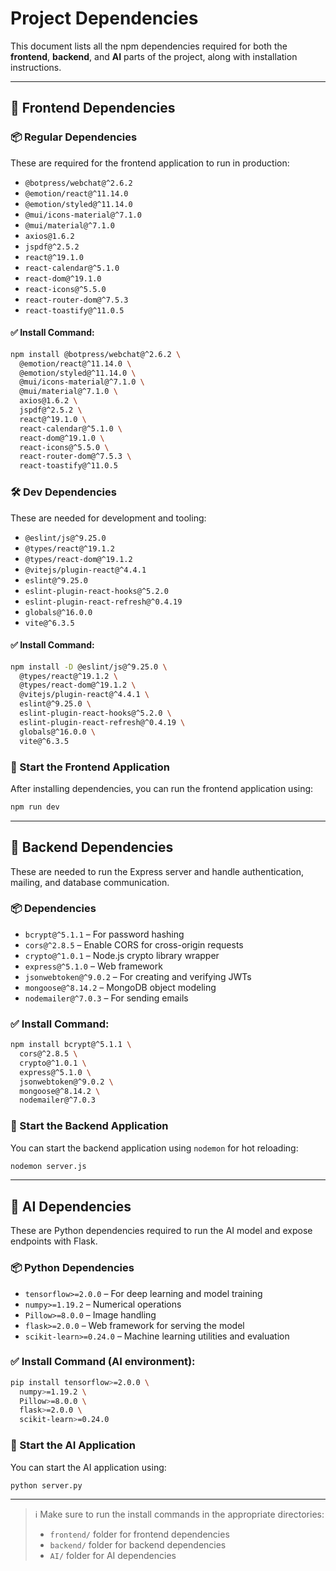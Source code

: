 # Project Dependencies

This document lists all the npm dependencies required for both the **frontend**, **backend**, and **AI** parts of the project, along with installation instructions.

---

## 🎨 Frontend Dependencies

### 📦 Regular Dependencies

These are required for the frontend application to run in production:

- `@botpress/webchat@^2.6.2`
- `@emotion/react@^11.14.0`
- `@emotion/styled@^11.14.0`
- `@mui/icons-material@^7.1.0`
- `@mui/material@^7.1.0`
- `axios@1.6.2`
- `jspdf@^2.5.2`
- `react@^19.1.0`
- `react-calendar@^5.1.0`
- `react-dom@^19.1.0`
- `react-icons@^5.5.0`
- `react-router-dom@^7.5.3`
- `react-toastify@^11.0.5`

#### ✅ Install Command:
```bash
npm install @botpress/webchat@^2.6.2 \
  @emotion/react@^11.14.0 \
  @emotion/styled@^11.14.0 \
  @mui/icons-material@^7.1.0 \
  @mui/material@^7.1.0 \
  axios@1.6.2 \
  jspdf@^2.5.2 \
  react@^19.1.0 \
  react-calendar@^5.1.0 \
  react-dom@^19.1.0 \
  react-icons@^5.5.0 \
  react-router-dom@^7.5.3 \
  react-toastify@^11.0.5
```

### 🛠 Dev Dependencies

These are needed for development and tooling:

- `@eslint/js@^9.25.0`
- `@types/react@^19.1.2`
- `@types/react-dom@^19.1.2`
- `@vitejs/plugin-react@^4.4.1`
- `eslint@^9.25.0`
- `eslint-plugin-react-hooks@^5.2.0`
- `eslint-plugin-react-refresh@^0.4.19`
- `globals@^16.0.0`
- `vite@^6.3.5`

#### ✅ Install Command:
```bash
npm install -D @eslint/js@^9.25.0 \
  @types/react@^19.1.2 \
  @types/react-dom@^19.1.2 \
  @vitejs/plugin-react@^4.4.1 \
  eslint@^9.25.0 \
  eslint-plugin-react-hooks@^5.2.0 \
  eslint-plugin-react-refresh@^0.4.19 \
  globals@^16.0.0 \
  vite@^6.3.5
```

### 🚀 Start the Frontend Application

After installing dependencies, you can run the frontend application using:

```bash
npm run dev
```

---

## 🧠 Backend Dependencies

These are needed to run the Express server and handle authentication, mailing, and database communication.

### 📦 Dependencies

- `bcrypt@^5.1.1` – For password hashing
- `cors@^2.8.5` – Enable CORS for cross-origin requests
- `crypto@^1.0.1` – Node.js crypto library wrapper
- `express@^5.1.0` – Web framework
- `jsonwebtoken@^9.0.2` – For creating and verifying JWTs
- `mongoose@^8.14.2` – MongoDB object modeling
- `nodemailer@^7.0.3` – For sending emails

### ✅ Install Command:
```bash
npm install bcrypt@^5.1.1 \
  cors@^2.8.5 \
  crypto@^1.0.1 \
  express@^5.1.0 \
  jsonwebtoken@^9.0.2 \
  mongoose@^8.14.2 \
  nodemailer@^7.0.3
```

### 🚀 Start the Backend Application

You can start the backend application using `nodemon` for hot reloading:

```bash
nodemon server.js
```

---

## 🤖 AI Dependencies

These are Python dependencies required to run the AI model and expose endpoints with Flask.

### 📦 Python Dependencies

- `tensorflow>=2.0.0` – For deep learning and model training
- `numpy>=1.19.2` – Numerical operations
- `Pillow>=8.0.0` – Image handling
- `flask>=2.0.0` – Web framework for serving the model
- `scikit-learn>=0.24.0` – Machine learning utilities and evaluation

### ✅ Install Command (AI environment):
```bash
pip install tensorflow>=2.0.0 \
  numpy>=1.19.2 \
  Pillow>=8.0.0 \
  flask>=2.0.0 \
  scikit-learn>=0.24.0
```

### 🚀 Start the AI Application

You can start the AI application using:

```bash
python server.py
```

---

> ℹ️ Make sure to run the install commands in the appropriate directories:
> - `frontend/` folder for frontend dependencies
> - `backend/` folder for backend dependencies
> - `AI/` folder for AI dependencies
